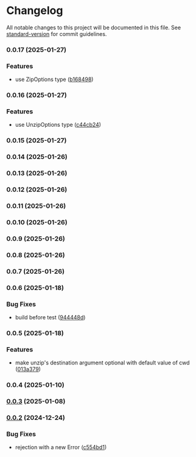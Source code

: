 # Changelog

All notable changes to this project will be documented in this file. See [standard-version](https://github.com/conventional-changelog/standard-version) for commit guidelines.

### 0.0.17 (2025-01-27)


### Features

* use ZipOptions type ([b168498](https://github.com/rdarida/cross-7zip/commit/b168498c8c2ac2e3a93cfde8f0a03f3afaeff90b))

### 0.0.16 (2025-01-27)


### Features

* use UnzipOptions type ([c44cb24](https://github.com/rdarida/cross-7zip/commit/c44cb24d9a9d48c953529888fa8ea9f8d00f5446))

### 0.0.15 (2025-01-27)

### 0.0.14 (2025-01-26)

### 0.0.13 (2025-01-26)

### 0.0.12 (2025-01-26)

### 0.0.11 (2025-01-26)

### 0.0.10 (2025-01-26)

### 0.0.9 (2025-01-26)

### 0.0.8 (2025-01-26)

### 0.0.7 (2025-01-26)

### 0.0.6 (2025-01-18)


### Bug Fixes

* build before test ([944448d](https://github.com/rdarida/cross-7zip/commit/944448d35d67f7bd152c10d0cc5095ecbca92215))

### 0.0.5 (2025-01-18)


### Features

* make unzip's destination argument optional with default value of cwd ([013a379](https://github.com/rdarida/cross-7zip/commit/013a379651fc4764f8dc92872b647259d2c94c54))

### 0.0.4 (2025-01-10)

### [0.0.3](https://github.com/rdarida/cross-7zip/compare/v0.0.2...v0.0.3) (2025-01-08)

### [0.0.2](https://github.com/rdarida/cross-7zip/compare/v0.0.1...v0.0.2) (2024-12-24)


### Bug Fixes

* rejection with a new Error ([c554bd1](https://github.com/rdarida/cross-7zip/commit/c554bd103617128ffced56a123b92a6f532d5449))
